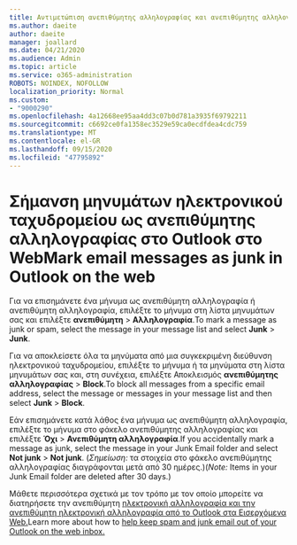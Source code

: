 ```yaml
---
title: Αντιμετώπιση ανεπιθύμητης αλληλογραφίας και ανεπιθύμητης αλληλογραφίας στο Outlook στο Web
ms.author: daeite
author: daeite
manager: joallard
ms.date: 04/21/2020
ms.audience: Admin
ms.topic: article
ms.service: o365-administration
ROBOTS: NOINDEX, NOFOLLOW
localization_priority: Normal
ms.custom:
- "9000290"
ms.openlocfilehash: 4a12668ee95aa4dd3c07b0d781a3935f69792211
ms.sourcegitcommit: c6692ce0fa1358ec3529e59ca0ecdfdea4cdc759
ms.translationtype: MT
ms.contentlocale: el-GR
ms.lasthandoff: 09/15/2020
ms.locfileid: "47795892"
---
```

# <a name="mark-email-messages-as-junk-in-outlook-on-the-web"></a><span data-ttu-id="75e9a-102">Σήμανση μηνυμάτων ηλεκτρονικού ταχυδρομείου ως ανεπιθύμητης αλληλογραφίας στο Outlook στο Web</span><span class="sxs-lookup"><span data-stu-id="75e9a-102">Mark email messages as junk in Outlook on the web</span></span>

<span data-ttu-id="75e9a-103">Για να επισημάνετε ένα μήνυμα ως ανεπιθύμητη αλληλογραφία ή ανεπιθύμητη αλληλογραφία, επιλέξτε το μήνυμα στη λίστα μηνυμάτων σας και επιλέξτε **ανεπιθύμητη**  >  **Αλληλογραφία**.</span><span class="sxs-lookup"><span data-stu-id="75e9a-103">To mark a message as junk or spam, select the message in your message list and select **Junk** > **Junk**.</span></span>

<span data-ttu-id="75e9a-104">Για να αποκλείσετε όλα τα μηνύματα από μια συγκεκριμένη διεύθυνση ηλεκτρονικού ταχυδρομείου, επιλέξτε το μήνυμα ή τα μηνύματα στη λίστα μηνυμάτων σας και, στη συνέχεια, επιλέξτε Αποκλεισμός **ανεπιθύμητης αλληλογραφίας**  >  **Block**.</span><span class="sxs-lookup"><span data-stu-id="75e9a-104">To block all messages from a specific email address, select the message or messages in your message list and then select **Junk** > **Block**.</span></span>

<span data-ttu-id="75e9a-105">Εάν επισημάνετε κατά λάθος ένα μήνυμα ως ανεπιθύμητη αλληλογραφία, επιλέξτε το μήνυμα στο φάκελο ανεπιθύμητης αλληλογραφίας και επιλέξτε **Όχι**  >  **Ανεπιθύμητη αλληλογραφία**.</span><span class="sxs-lookup"><span data-stu-id="75e9a-105">If you accidentally mark a message as junk, select the message in your Junk Email folder and select **Not junk** > **Not junk**.</span></span> <span data-ttu-id="75e9a-106">(*Σημείωση:* τα στοιχεία στο φάκελο ανεπιθύμητης αλληλογραφίας διαγράφονται μετά από 30 ημέρες.)</span><span class="sxs-lookup"><span data-stu-id="75e9a-106">(*Note:* Items in your Junk Email folder are deleted after 30 days.)</span></span>

<span data-ttu-id="75e9a-107">Μάθετε περισσότερα σχετικά με τον τρόπο με τον οποίο μπορείτε να διατηρήσετε την ανεπιθύμητη [ηλεκτρονική αλληλογραφία και την ανεπιθύμητη ηλεκτρονική αλληλογραφία από το Outlook στα Εισερχόμενα Web.](https://support.office.com/article/db786e79-54e2-40cc-904f-d89d57b7f41d)</span><span class="sxs-lookup"><span data-stu-id="75e9a-107">Learn more about how to [help keep spam and junk email out of your Outlook on the web inbox.](https://support.office.com/article/db786e79-54e2-40cc-904f-d89d57b7f41d)</span></span>